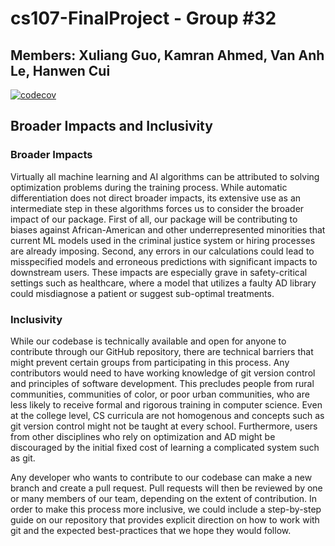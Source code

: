 # cs107-FinalProject - Group #32
## Members: Xuliang Guo, Kamran Ahmed, Van Anh Le, Hanwen Cui

[![codecov](https://codecov.io/gh/cs107-XKVH/cs107-FinalProject/branch/main/graph/badge.svg?token=SAQEVYPUXC)](https://codecov.io/gh/cs107-XKVH/cs107-FinalProject)

<!-- how to install, basic usage -->

## Broader Impacts and Inclusivity

### Broader Impacts
Virtually all machine learning and AI algorithms can be attributed to solving optimization problems during the training process. While automatic differentiation does not direct broader impacts, its extensive use as an intermediate step in these algorithms forces us to consider the broader impact of our package. First of all, our package will be contributing to biases against African-American and other underrepresented minorities that current ML models used in the criminal justice system or hiring processes are already imposing. Second, any errors in our calculations could lead to misspecified models and erroneous predictions with significant impacts to downstream users. These impacts are especially grave in safety-critical settings such as healthcare, where a model that utilizes a faulty AD library could misdiagnose a patient or suggest sub-optimal treatments. 

### Inclusivity
While our codebase is technically available and open for anyone to contribute through our GitHub repository, there are technical barriers that might prevent certain groups from participating in this process. Any contributors would need to have working knowledge of git version control and principles of software development. This precludes people from rural communities, communities of color, or poor urban communities, who are less likely to receive formal and rigorous training in computer science. Even at the college level, CS curricula are not homogenous and concepts such as git version control might not be taught at every school. Furthermore, users from other disciplines who rely on optimization and AD might be discouraged by the initial fixed cost of learning a complicated system such as git.

Any developer who wants to contribute to our codebase can make a new branch and create a pull request. Pull requests will then be reviewed by one or many members of our team, depending on the extent of contribution. In order to make this process more inclusive, we could include a step-by-step guide on our repository that provides explicit direction on how to work with git and the expected best-practices that we hope they would follow.
